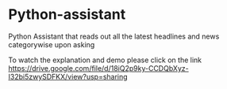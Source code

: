 # Python-assistant
Python Assistant that reads out all the latest headlines and news categorywise upon asking

To watch the explanation and demo please click on the link
https://drive.google.com/file/d/18iQ2p9ky-CCDQbXyz-I32bi5zwySDFKX/view?usp=sharing
